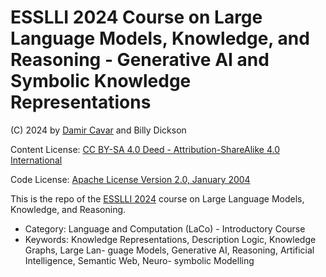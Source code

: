 # ESSLLI 2024 Course on Large Language Models, Knowledge, and Reasoning - Generative AI and Symbolic Knowledge Representations

(C) 2024 by [Damir Cavar] and Billy Dickson

Content License: [CC BY-SA 4.0 Deed - Attribution-ShareAlike 4.0 International](https://creativecommons.org/licenses/by-sa/4.0/)

Code License: [Apache License Version 2.0, January 2004](https://www.apache.org/licenses/LICENSE-2.0)


This is the repo of the [ESSLLI 2024] course on Large Language Models, Knowledge, and Reasoning.

- Category: Language and Computation (LaCo) - Introductory Course
- Keywords: Knowledge Representations, Description Logic, Knowledge Graphs, Large Lan-
guage Models, Generative AI, Reasoning, Artificial Intelligence, Semantic Web, Neuro-
symbolic Modelling




[Damir Cavar]: http://damir.cavar.me/ "Damir Cavar"
[ESSLLI 2024]: https://2024.esslli.eu/ "ESSLLI 2024"
